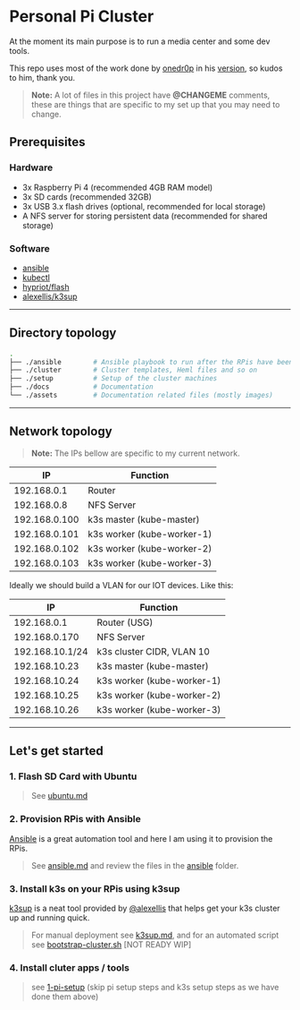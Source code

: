 # Personal Pi Cluster

At the moment its main purpose is to run a media center and some dev tools.

This repo uses most of the work done by [onedr0p](https://github.com/onedr0p/) in his [version](https://github.com/onedr0p/k3s-gitops-arm), so kudos to him, thank you.

> **Note:** A lot of files in this project have **@CHANGEME** comments, these are things that are specific to my set up that you may need to change.

## Prerequisites

### Hardware

- 3x Raspberry Pi 4 (recommended 4GB RAM model)
- 3x SD cards (recommended 32GB)
- 3x USB 3.x flash drives (optional, recommended for local storage)
- A NFS server for storing persistent data (recommended for shared storage)

### Software

- [ansible](https://docs.ansible.com/ansible/latest/installation_guide/intro_installation.html)
- [kubectl](https://kubernetes.io/docs/tasks/tools/install-kubectl/)
- [hypriot/flash](https://github.com/hypriot/flash)
- [alexellis/k3sup](https://github.com/alexellis/k3sup)

* * *

## Directory topology

```bash
.
├── ./ansible        # Ansible playbook to run after the RPis have been flashed
├── ./cluster        # Cluster templates, Heml files and so on
├── ./setup          # Setup of the cluster machines
├── ./docs           # Documentation
└── ./assets         # Documentation related files (mostly images)
```

* * *

## Network topology

> **Note:** The IPs bellow are specific to my current network.

|IP|Function|
|---|---|
|192.168.0.1|Router|
|192.168.0.8|NFS Server|
|192.168.0.100|k3s master (kube-master)|
|192.168.0.101|k3s worker (kube-worker-1)|
|192.168.0.102|k3s worker (kube-worker-2)|
|192.168.0.103|k3s worker (kube-worker-3)|

Ideally we should build a VLAN for our IOT devices. Like this:

|IP|Function|
|---|---|
|192.168.0.1|Router (USG)|
|192.168.0.170|NFS Server|
|192.168.10.1/24|k3s cluster CIDR, VLAN 10|
|192.168.10.23|k3s master (kube-master)|
|192.168.10.24|k3s worker (kube-worker-1)|
|192.168.10.25|k3s worker (kube-worker-2)|
|192.168.10.26|k3s worker (kube-worker-3)|

* * *

## Let's get started

### 1. Flash SD Card with Ubuntu

> See [ubuntu.md](docs/setup-ansible/ubuntu.md)

### 2. Provision RPis with Ansible

[Ansible](https://www.ansible.com) is a great automation tool and here I am using it to provision the RPis.

> See [ansible.md](docs/setup-ansible/ansible.md) and review the files in the [ansible](ansible) folder.

### 3. Install k3s on your RPis using k3sup

[k3sup](https://k3sup.dev) is a neat tool provided by [@alexellis](https://github.com/alexellis) that helps get your k3s cluster up and running quick.

> For manual deployment see [k3sup.md](docs/setup-ansible/k3sup.md), and for an automated script see [bootstrap-cluster.sh](setup/bootstrap-cluster.sh) [NOT READY WIP]

### 4. Install cluter apps / tools

> see [1-pi-setup](docs/setup-manual/1-pi-setup.md) (skip pi setup steps and k3s setup steps as we have done them above)
